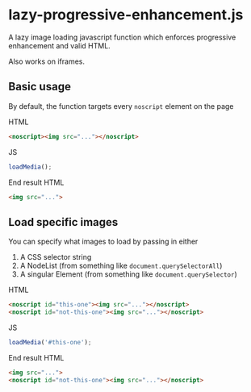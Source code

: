 # lazy-progressive-enhancement.js

A lazy image loading javascript function which enforces progressive enhancement and valid HTML.

Also works on iframes.

## Basic usage

By default, the function targets every `noscript` element on the page

HTML
```html
<noscript><img src="..."></noscript>
```

JS
```js
loadMedia();
```

End result HTML
```html
<img src="...">
```

## Load specific images

You can specify what images to load by passing in either
 1. A CSS selector string
 2. A NodeList (from something like `document.querySelectorAll`)
 3. A singular Element (from something like `document.querySelector`)

HTML
```html
<noscript id="this-one"><img src="..."></noscript>
<noscript id="not-this-one"><img src="..."></noscript>
```

JS
```js
loadMedia('#this-one');
```

End result HTML
```html
<img src="...">
<noscript id="not-this-one"><img src="..."></noscript>
```
